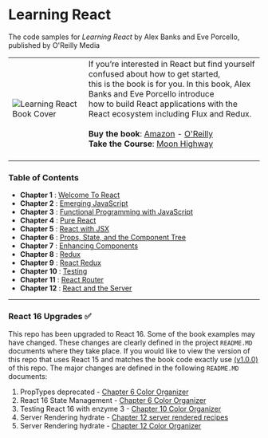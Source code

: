 Learning React
=================
The code samples for *Learning React* by Alex Banks and Eve Porcello, published by O'Reilly Media

|          |          |
|----------|----------|
| ![Learning React Book Cover](https://raw.githubusercontent.com/MoonHighway/learning-react/master/learning-react.jpg) |  If you’re interested in React but find yourself confused about how to get started,<br> this is the book is for you. In this book, Alex Banks and Eve Porcello introduce<br> how to build React applications with the React ecosystem including Flux and Redux.<br><br> __Buy the book__: [Amazon](https://www.amazon.com/Learning-React-Functional-Development-Flux/dp/1491954620/ref=sr_1_1?s=books&ie=UTF8&qid=1466542799&sr=1-1&keywords=learning+react) - [O'Reilly](http://shop.oreilly.com/product/0636920049579.do)<br>__Take the Course__: [Moon Highway](http://www.moonhighway.com)<br><br>  |

### Table of Contents

* __Chapter 1__ : [Welcome To React](https://github.com/MoonHighway/learning-react/tree/master/chapter-01)
* __Chapter 2__ : [Emerging JavaScript](https://github.com/MoonHighway/learning-react/tree/master/chapter-02)
* __Chapter 3__ : [Functional Programming with JavaScript](https://github.com/MoonHighway/learning-react/tree/master/chapter-03)
* __Chapter 4__ : [Pure React](https://github.com/MoonHighway/learning-react/tree/master/chapter-04)
* __Chapter 5__ : [React with JSX](https://github.com/MoonHighway/learning-react/tree/master/chapter-05)
* __Chapter 6__ : [Props, State, and the Component Tree](https://github.com/MoonHighway/learning-react/tree/master/chapter-06)
* __Chapter 7__ : [Enhancing Components](https://github.com/MoonHighway/learning-react/tree/master/chapter-07)
* __Chapter 8__ : [Redux](https://github.com/MoonHighway/learning-react/tree/master/chapter-08)
* __Chapter 9__ : [React Redux](https://github.com/MoonHighway/learning-react/tree/master/chapter-09)
* __Chapter 10__ : [Testing](https://github.com/MoonHighway/learning-react/tree/master/chapter-10)
* __Chapter 11__ : [React Router](https://github.com/MoonHighway/learning-react/tree/master/chapter-11)
* __Chapter 12__ : [React and the Server](https://github.com/MoonHighway/learning-react/tree/master/chapter-12)

-----------------------------------------

### React 16 Upgrades ✅
This repo has been upgraded to React 16. Some of the book examples may have changed. These changes
are clearly defined in the project `README.MD` documents where they take place. If you would like
to view the version of this repo that uses React 15 and matches the book code exactly use [(v1.0.0)](https://github.com/MoonHighway/learning-react/tree/v1.0.0) of
this repo. The major changes are defined in the following `README.MD` documents:

1. PropTypes deprecated - [Chapter 6 Color Organizer](https://github.com/MoonHighway/learning-react/tree/master/chapter-06/color-organizer)
2. React 16 State Management - [Chapter 6 Color Organizer ](https://github.com/MoonHighway/learning-react/tree/master/chapter-06/color-organizer)
3. Testing React 16 with enzyme 3 - [Chapter 10 Color Organizer](https://github.com/MoonHighway/learning-react/tree/master/chapter-10/color-organizer)
4. Server Rendering hydrate - [Chapter 12 server rendered recipes](https://github.com/MoonHighway/learning-react/tree/master/chapter-12/server-render-recipes)
5. Server Rendering hydrate - [Chapter 12 Color Organizer](https://github.com/MoonHighway/learning-react/tree/master/chapter-12/color-organizer)
